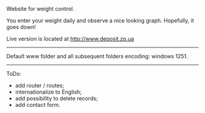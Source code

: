 Website for weight control.

You enter your weight daily and observe a nice looking graph. Hopefully, it goes down!

Live version is located at http://www.deposit.zp.ua

---

Default www folder and all subsequent folders encoding: windows 1251.

---

ToDo:

- add router / routes;
- internationalize to English;
- add possibility to delete records;
- add contact form.
